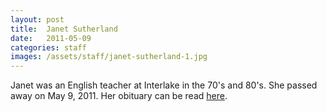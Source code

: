 ```yaml
---
layout: post
title:  Janet Sutherland
date:   2011-05-09
categories: staff
images: /assets/staff/janet-sutherland-1.jpg
---
```

Janet was an English teacher at Interlake in the 70's and 80's. She passed away on May 9, 2011. Her obituary can be read [here](http://tinyurl.com/ngg7cp7).
